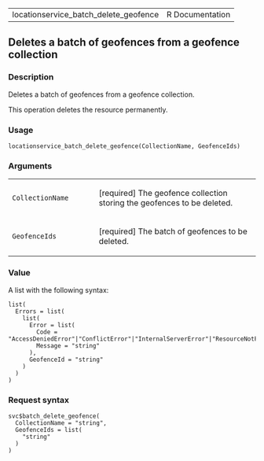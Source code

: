 <table style="width: 100%;">
<tbody>
<tr class="odd">
<td>locationservice_batch_delete_geofence</td>
<td style="text-align: right;">R Documentation</td>
</tr>
</tbody>
</table>

## Deletes a batch of geofences from a geofence collection

### Description

Deletes a batch of geofences from a geofence collection.

This operation deletes the resource permanently.

### Usage

    locationservice_batch_delete_geofence(CollectionName, GeofenceIds)

### Arguments

<table>
<colgroup>
<col style="width: 35%" />
<col style="width: 65%" />
</colgroup>
<tbody>
<tr class="odd">
<td><code
id="locationservice_batch_delete_geofence_:_CollectionName">CollectionName</code></td>
<td><p>[required] The geofence collection storing the geofences to be
deleted.</p></td>
</tr>
<tr class="even">
<td><code
id="locationservice_batch_delete_geofence_:_GeofenceIds">GeofenceIds</code></td>
<td><p>[required] The batch of geofences to be deleted.</p></td>
</tr>
</tbody>
</table>

### Value

A list with the following syntax:

    list(
      Errors = list(
        list(
          Error = list(
            Code = "AccessDeniedError"|"ConflictError"|"InternalServerError"|"ResourceNotFoundError"|"ThrottlingError"|"ValidationError",
            Message = "string"
          ),
          GeofenceId = "string"
        )
      )
    )

### Request syntax

    svc$batch_delete_geofence(
      CollectionName = "string",
      GeofenceIds = list(
        "string"
      )
    )

